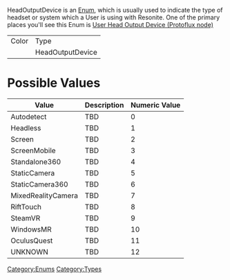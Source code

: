 HeadOutputDevice is an [Enum](:Category:Enums "wikilink"), which is
usually used to indicate the type of headset or system which a User is
using with Resonite. One of the primary places you'll see this Enum is
[User Head Output Device (Protoflux
node)](User_Head_Output_Device_(Protoflux_node) "wikilink")

|       |                  |
|-------|------------------|
| Color | Type             |
|       | HeadOutputDevice |

# Possible Values

| Value              | Description | Numeric Value |
|--------------------|-------------|---------------|
| Autodetect         | TBD         | 0             |
| Headless           | TBD         | 1             |
| Screen             | TBD         | 2             |
| ScreenMobile       | TBD         | 3             |
| Standalone360      | TBD         | 4             |
| StaticCamera       | TBD         | 5             |
| StaticCamera360    | TBD         | 6             |
| MixedRealityCamera | TBD         | 7             |
| RiftTouch          | TBD         | 8             |
| SteamVR            | TBD         | 9             |
| WindowsMR          | TBD         | 10            |
| OculusQuest        | TBD         | 11            |
| UNKNOWN            | TBD         | 12            |

[Category:Enums](Category:Enums "wikilink")
[Category:Types](Category:Types "wikilink")